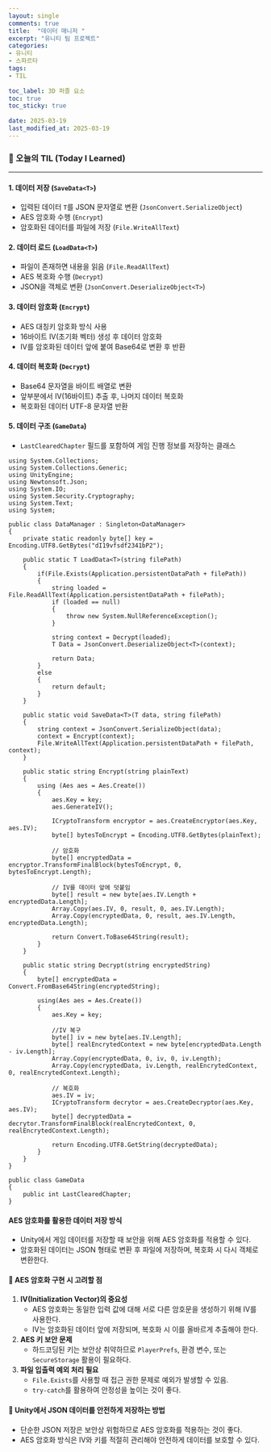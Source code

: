 ```yaml
---
layout: single
comments: true
title:  "데이터 매니저 "
excerpt: "유니티 팀 프로젝트"
categories: 
- 유니티
- 스파르타
tags:
- TIL
 
toc_label: 3D 퍼즐 요소
toc: true
toc_sticky: true
 
date: 2025-03-19
last_modified_at: 2025-03-19
---
```


### 📆 오늘의 TIL (Today I Learned)

---

#### 1. **데이터 저장 (`SaveData<T>`)**

- 입력된 데이터 `T`를 JSON 문자열로 변환 (`JsonConvert.SerializeObject`)
- AES 암호화 수행 (`Encrypt`)
- 암호화된 데이터를 파일에 저장 (`File.WriteAllText`)

#### 2. **데이터 로드 (`LoadData<T>`)**

- 파일이 존재하면 내용을 읽음 (`File.ReadAllText`)
- AES 복호화 수행 (`Decrypt`)
- JSON을 객체로 변환 (`JsonConvert.DeserializeObject<T>`)

#### 3. **데이터 암호화 (`Encrypt`)**

- AES 대칭키 암호화 방식 사용
- 16바이트 IV(초기화 벡터) 생성 후 데이터 암호화
- IV를 암호화된 데이터 앞에 붙여 Base64로 변환 후 반환

#### 4. **데이터 복호화 (`Decrypt`)**

- Base64 문자열을 바이트 배열로 변환
- 앞부분에서 IV(16바이트) 추출 후, 나머지 데이터 복호화
- 복호화된 데이터 UTF-8 문자열 반환

#### 5. **데이터 구조 (`GameData`)**

- `LastClearedChapter` 필드를 포함하여 게임 진행 정보를 저장하는 클래스

```
using System.Collections;
using System.Collections.Generic;
using UnityEngine;
using Newtonsoft.Json;
using System.IO;
using System.Security.Cryptography;
using System.Text;
using System;

public class DataManager : Singleton<DataManager>
{
    private static readonly byte[] key = Encoding.UTF8.GetBytes("dI19vfsdf2341bP2");

    public static T LoadData<T>(string filePath)
    {
        if(File.Exists(Application.persistentDataPath + filePath))
        {
            string loaded = File.ReadAllText(Application.persistentDataPath + filePath);
            if (loaded == null)
            {
                throw new System.NullReferenceException();
            }

            string context = Decrypt(loaded);
            T Data = JsonConvert.DeserializeObject<T>(context);

            return Data;
        }
        else
        {
            return default;
        }
    }

    public static void SaveData<T>(T data, string filePath)
    {
        string context = JsonConvert.SerializeObject(data);
        context = Encrypt(context);
        File.WriteAllText(Application.persistentDataPath + filePath, context);
    }

    public static string Encrypt(string plainText)
    {
        using (Aes aes = Aes.Create())
        {
            aes.Key = key;
            aes.GenerateIV();

            ICryptoTransform encryptor = aes.CreateEncryptor(aes.Key, aes.IV);
            byte[] bytesToEncrypt = Encoding.UTF8.GetBytes(plainText);

            // 암호화 
            byte[] encryptedData = encryptor.TransformFinalBlock(bytesToEncrypt, 0, bytesToEncrypt.Length);

            // IV를 데이터 앞에 덧붙임
            byte[] result = new byte[aes.IV.Length + encryptedData.Length];
            Array.Copy(aes.IV, 0, result, 0, aes.IV.Length);
            Array.Copy(encryptedData, 0, result, aes.IV.Length, encryptedData.Length);

            return Convert.ToBase64String(result);
        }
    }

    public static string Decrypt(string encryptedString)
    {
        byte[] encryptedData = Convert.FromBase64String(encryptedString);

        using(Aes aes = Aes.Create())
        {
            aes.Key = key;

            //IV 복구
            byte[] iv = new byte[aes.IV.Length];
            byte[] realEncrytedContext = new byte[encryptedData.Length - iv.Length];
            Array.Copy(encryptedData, 0, iv, 0, iv.Length);
            Array.Copy(encryptedData, iv.Length, realEncrytedContext, 0, realEncrytedContext.Length);

            // 복호화 
            aes.IV = iv;
            ICryptoTransform decrytor = aes.CreateDecryptor(aes.Key, aes.IV);
            byte[] decryptedData = decrytor.TransformFinalBlock(realEncrytedContext, 0, realEncrytedContext.Length);

            return Encoding.UTF8.GetString(decryptedData);
        }
    }
}

public class GameData
{
    public int LastClearedChapter;
}

```

#### **AES 암호화를 활용한 데이터 저장 방식**

- Unity에서 게임 데이터를 저장할 때 보안을 위해 AES 암호화를 적용할 수 있다.
- 암호화된 데이터는 JSON 형태로 변환 후 파일에 저장하며, 복호화 시 다시 객체로 변환한다.

#### 🔹 **AES 암호화 구현 시 고려할 점**

1. **IV(Initialization Vector)의 중요성**
   - AES 암호화는 동일한 입력 값에 대해 서로 다른 암호문을 생성하기 위해 IV를 사용한다.
   - IV는 암호화된 데이터 앞에 저장되며, 복호화 시 이를 올바르게 추출해야 한다.
2. **AES 키 보안 문제**
   - 하드코딩된 키는 보안상 취약하므로 `PlayerPrefs`, 환경 변수, 또는 `SecureStorage` 활용이 필요하다.
3. **파일 입출력 예외 처리 필요**
   - `File.Exists`를 사용할 때 접근 권한 문제로 예외가 발생할 수 있음.
   - `try-catch`를 활용하여 안정성을 높이는 것이 좋다.

#### 🔹 **Unity에서 JSON 데이터를 안전하게 저장하는 방법**

- 단순한 JSON 저장은 보안상 위험하므로 AES 암호화를 적용하는 것이 좋다.
- AES 암호화 방식은 IV와 키를 적절히 관리해야 안전하게 데이터를 보호할 수 있다.
